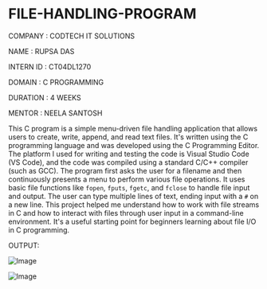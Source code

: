 # FILE-HANDLING-PROGRAM

COMPANY : CODTECH IT SOLUTIONS

NAME : RUPSA DAS

INTERN ID : CT04DL1270

DOMAIN : C PROGRAMMING 

DURATION : 4 WEEKS

MENTOR : NEELA SANTOSH 

This C program is a simple menu-driven file handling application that allows users to create, write, append, and read text files. It's written using the C programming language and was developed using the C Programming Editor. The platform I used for writing and testing the code is Visual Studio Code (VS Code), and the code was compiled using a standard C/C++ compiler (such as GCC). The program first asks the user for a filename and then continuously presents a menu to perform various file operations. It uses basic file functions like `fopen`, `fputs`, `fgetc`, and `fclose` to handle file input and output. The user can type multiple lines of text, ending input with a `#` on a new line. This project helped me understand how to work with file streams in C and how to interact with files through user input in a command-line environment. It's a useful starting point for beginners learning about file I/O in C programming.

OUTPUT:

![Image](https://github.com/user-attachments/assets/6280499e-0a6f-4882-9470-5b774edb2f1d)

![Image](https://github.com/user-attachments/assets/8e103483-a2d6-4939-a474-437c986d3050)
